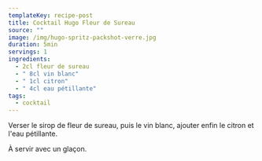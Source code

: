```yaml
---
templateKey: recipe-post
title: Cocktail Hugo Fleur de Sureau
source: ""
image: /img/hugo-spritz-packshot-verre.jpg
duration: 5min
servings: 1
ingredients:
  - 2cl fleur de sureau
  - " 8cl vin blanc"
  - " 1cl citron"
  - " 4cl eau pétillante"
tags:
  - cocktail
---
```

V﻿erser le sirop de fleur de sureau, puis le vin blanc, ajouter enfin le citron et l'eau pétillante.

À servir avec un glaçon.